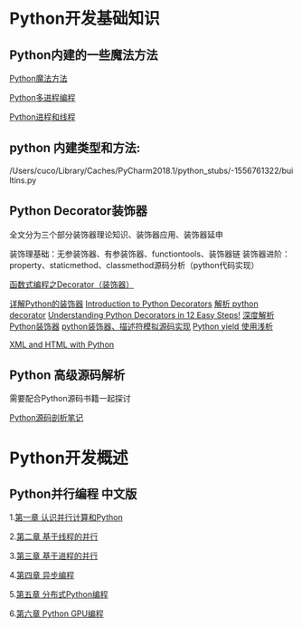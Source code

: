 # Python开发基础知识

## Python内建的一些魔法方法

[Python魔法方法](https://pyzh.readthedocs.io/en/latest/python-magic-methods-guide.html#id21)

[Python多进程编程](https://www.cnblogs.com/kaituorensheng/p/4445418.html)

[Python进程和线程](https://www.cnblogs.com/microfan/p/5294250.html)

## python 内建类型和方法:
/Users/cuco/Library/Caches/PyCharm2018.1/python_stubs/-1556761322/builtins.py

## Python Decorator装饰器

全文分为三个部分装饰器理论知识、装饰器应用、装饰器延申

装饰理基础：无参装饰器、有参装饰器、functiontools、装饰器链
装饰器进阶：property、staticmethod、classmethod源码分析（python代码实现）

[函数式编程之Decorator（装饰器）](https://www.cnblogs.com/mrbug/p/8326179.html)

[详解Python的装饰器](https://www.cnblogs.com/cicaday/p/python-decorator.html)
[Introduction to Python Decorators](https://www.artima.com/weblogs/viewpost.jsp?thread=240808)
[解析 python decorator](https://cizixs.com/2014/12/21/python-decorator/)
[Understanding Python Decorators in 12 Easy Steps!](http://simeonfranklin.com/blog/2012/jul/1/python-decorators-in-12-steps/)
[深度解析Python装饰器](https://zhuanlan.zhihu.com/p/53837833)
[python装饰器、描述符模拟源码实现](https://segmentfault.com/a/1190000013425128)
[Python yield 使用浅析](https://www.ibm.com/developerworks/cn/opensource/os-cn-python-yield/)

[XML and HTML with Python](https://lxml.de/index.html)



## Python 高级源码解析

需要配合Python源码书籍一起探讨

[Python源码剖析笔记](https://www.kancloud.cn/shusheng/python_source/140787)


# Python开发概述




## Python并行编程 中文版
  1.[第一章 认识并行计算和Python](https://python-parallel-programmning-cookbook.readthedocs.io/zh_CN/latest/chapter1/index.html)

  2.[第二章 基于线程的并行](https://python-parallel-programmning-cookbook.readthedocs.io/zh_CN/latest/chapter2/index.html)

  3.[第三章 基于进程的并行](https://python-parallel-programmning-cookbook.readthedocs.io/zh_CN/latest/chapter3/index.html)

  4.[第四章 异步编程](https://python-parallel-programmning-cookbook.readthedocs.io/zh_CN/latest/chapter4/index.html)

  5.[第五章 分布式Python编程](https://python-parallel-programmning-cookbook.readthedocs.io/zh_CN/latest/chapter5/index.html)

  6.[第六章 Python GPU编程](https://python-parallel-programmning-cookbook.readthedocs.io/zh_CN/latest/chapter6/index.html)
